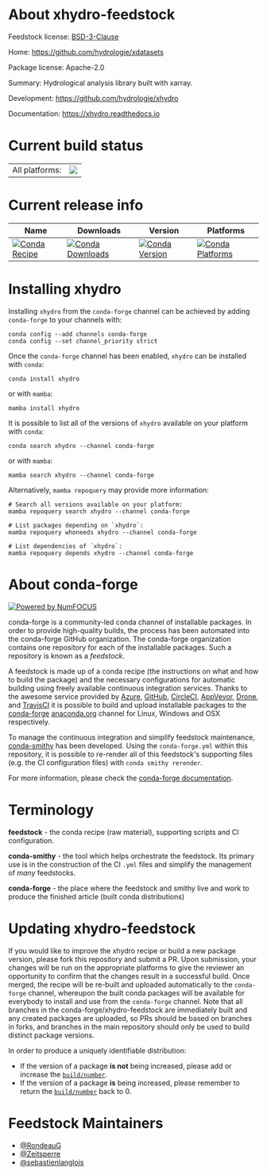 About xhydro-feedstock
======================

Feedstock license: [BSD-3-Clause](https://github.com/conda-forge/xhydro-feedstock/blob/main/LICENSE.txt)

Home: https://github.com/hydrologie/xdatasets

Package license: Apache-2.0

Summary: Hydrological analysis library built with xarray.

Development: https://github.com/hydrologie/xhydro

Documentation: https://xhydro.readthedocs.io

Current build status
====================


<table><tr><td>All platforms:</td>
    <td>
      <a href="https://dev.azure.com/conda-forge/feedstock-builds/_build/latest?definitionId=23891&branchName=main">
        <img src="https://dev.azure.com/conda-forge/feedstock-builds/_apis/build/status/xhydro-feedstock?branchName=main">
      </a>
    </td>
  </tr>
</table>

Current release info
====================

| Name | Downloads | Version | Platforms |
| --- | --- | --- | --- |
| [![Conda Recipe](https://img.shields.io/badge/recipe-xhydro-green.svg)](https://anaconda.org/conda-forge/xhydro) | [![Conda Downloads](https://img.shields.io/conda/dn/conda-forge/xhydro.svg)](https://anaconda.org/conda-forge/xhydro) | [![Conda Version](https://img.shields.io/conda/vn/conda-forge/xhydro.svg)](https://anaconda.org/conda-forge/xhydro) | [![Conda Platforms](https://img.shields.io/conda/pn/conda-forge/xhydro.svg)](https://anaconda.org/conda-forge/xhydro) |

Installing xhydro
=================

Installing `xhydro` from the `conda-forge` channel can be achieved by adding `conda-forge` to your channels with:

```
conda config --add channels conda-forge
conda config --set channel_priority strict
```

Once the `conda-forge` channel has been enabled, `xhydro` can be installed with `conda`:

```
conda install xhydro
```

or with `mamba`:

```
mamba install xhydro
```

It is possible to list all of the versions of `xhydro` available on your platform with `conda`:

```
conda search xhydro --channel conda-forge
```

or with `mamba`:

```
mamba search xhydro --channel conda-forge
```

Alternatively, `mamba repoquery` may provide more information:

```
# Search all versions available on your platform:
mamba repoquery search xhydro --channel conda-forge

# List packages depending on `xhydro`:
mamba repoquery whoneeds xhydro --channel conda-forge

# List dependencies of `xhydro`:
mamba repoquery depends xhydro --channel conda-forge
```


About conda-forge
=================

[![Powered by
NumFOCUS](https://img.shields.io/badge/powered%20by-NumFOCUS-orange.svg?style=flat&colorA=E1523D&colorB=007D8A)](https://numfocus.org)

conda-forge is a community-led conda channel of installable packages.
In order to provide high-quality builds, the process has been automated into the
conda-forge GitHub organization. The conda-forge organization contains one repository
for each of the installable packages. Such a repository is known as a *feedstock*.

A feedstock is made up of a conda recipe (the instructions on what and how to build
the package) and the necessary configurations for automatic building using freely
available continuous integration services. Thanks to the awesome service provided by
[Azure](https://azure.microsoft.com/en-us/services/devops/), [GitHub](https://github.com/),
[CircleCI](https://circleci.com/), [AppVeyor](https://www.appveyor.com/),
[Drone](https://cloud.drone.io/welcome), and [TravisCI](https://travis-ci.com/)
it is possible to build and upload installable packages to the
[conda-forge](https://anaconda.org/conda-forge) [anaconda.org](https://anaconda.org/)
channel for Linux, Windows and OSX respectively.

To manage the continuous integration and simplify feedstock maintenance,
[conda-smithy](https://github.com/conda-forge/conda-smithy) has been developed.
Using the ``conda-forge.yml`` within this repository, it is possible to re-render all of
this feedstock's supporting files (e.g. the CI configuration files) with ``conda smithy rerender``.

For more information, please check the [conda-forge documentation](https://conda-forge.org/docs/).

Terminology
===========

**feedstock** - the conda recipe (raw material), supporting scripts and CI configuration.

**conda-smithy** - the tool which helps orchestrate the feedstock.
                   Its primary use is in the construction of the CI ``.yml`` files
                   and simplify the management of *many* feedstocks.

**conda-forge** - the place where the feedstock and smithy live and work to
                  produce the finished article (built conda distributions)


Updating xhydro-feedstock
=========================

If you would like to improve the xhydro recipe or build a new
package version, please fork this repository and submit a PR. Upon submission,
your changes will be run on the appropriate platforms to give the reviewer an
opportunity to confirm that the changes result in a successful build. Once
merged, the recipe will be re-built and uploaded automatically to the
`conda-forge` channel, whereupon the built conda packages will be available for
everybody to install and use from the `conda-forge` channel.
Note that all branches in the conda-forge/xhydro-feedstock are
immediately built and any created packages are uploaded, so PRs should be based
on branches in forks, and branches in the main repository should only be used to
build distinct package versions.

In order to produce a uniquely identifiable distribution:
 * If the version of a package **is not** being increased, please add or increase
   the [``build/number``](https://docs.conda.io/projects/conda-build/en/latest/resources/define-metadata.html#build-number-and-string).
 * If the version of a package **is** being increased, please remember to return
   the [``build/number``](https://docs.conda.io/projects/conda-build/en/latest/resources/define-metadata.html#build-number-and-string)
   back to 0.

Feedstock Maintainers
=====================

* [@RondeauG](https://github.com/RondeauG/)
* [@Zeitsperre](https://github.com/Zeitsperre/)
* [@sebastienlanglois](https://github.com/sebastienlanglois/)

